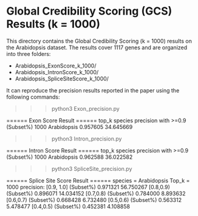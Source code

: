 # Global Credibility Scoring (GCS) Results (k = 1000)

This directory contains the Global Credibility Scoring (k = 1000) results on the Arabidopsis dataset. 
The results cover 1117 genes and are organized into three folders:

- Arabidopsis_ExonScore_k_1000/
- Arabidopsis_IntronScore_k_1000/
- Arabidopsis_SpliceSiteScore_k_1000/

It can reproduce the precision results reported in the paper using the following commands:

>>> python3 Exon_precision.py 

====== Exon Score Result ======
 top_k     species  precision with >=0.9  (Subset%)
  1000 Arabidopsis              0.957605  34.645669


>>> python3 Intron_precision.py 

====== Intron Score Result ======
 top_k     species  precision with >=0.9  (Subset%)
  1000 Arabidopsis              0.962588  36.022582


>>> python3 SpliceSite_precision.py

====== Splice Site Score Result ======
species = Arabidopsis
Top_k   = 1000
precision:
[0.9, 1.0]  (Subset%)
0.971321  56.750267
[0.8,0.9)  (Subset%)
0.896071  14.034152
[0.7,0.8)  (Subset%)
0.784000  8.893632
[0.6,0.7)  (Subset%)
0.668428  6.732480
[0.5,0.6)  (Subset%)
0.563312  5.478477
[0.4,0.5)  (Subset%)
0.452381  4.108858